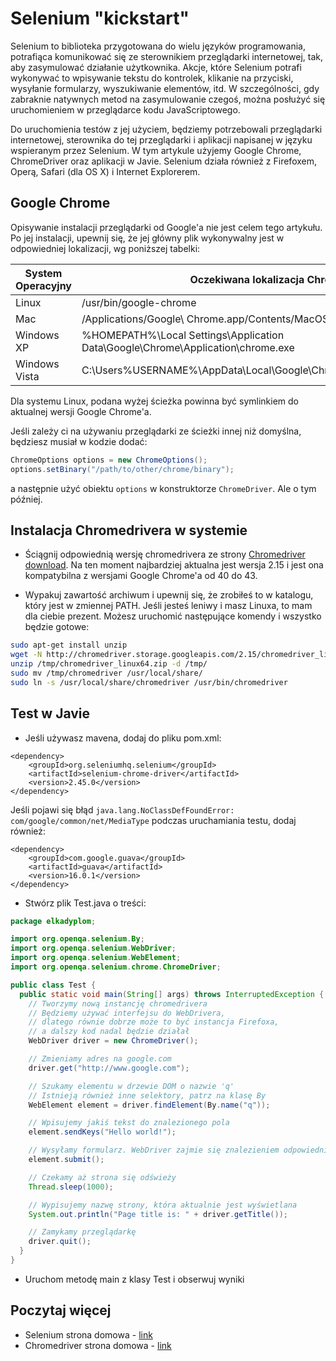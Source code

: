 # Selenium "kickstart"

Selenium to biblioteka przygotowana do wielu języków programowania, potrafiąca komunikować się ze sterownikiem przeglądarki internetowej, tak, aby zasymulować działanie użytkownika. Akcje, które Selenium potrafi wykonywać to wpisywanie tekstu do kontrolek, klikanie na przyciski, wysyłanie formularzy, wyszukiwanie elementów, itd. W szczególności, gdy zabraknie natywnych metod na zasymulowanie czegoś, można posłużyć się uruchomieniem w przeglądarce kodu JavaScriptowego.

Do uruchomienia testów z jej użyciem, będziemy potrzebowali przeglądarki internetowej, sterownika do tej przeglądarki i aplikacji napisanej w języku wspieranym przez Selenium. W tym artykule użyjemy Google Chrome, ChromeDriver oraz aplikacji w Javie. Selenium działa również z Firefoxem, Operą, Safari (dla OS X) i Internet Explorerem.

## Google Chrome

Opisywanie instalacji przeglądarki od Google'a nie jest celem tego artykułu. Po jej instalacji, upewnij się, że jej główny plik wykonywalny jest w odpowiedniej lokalizacji, wg poniższej tabelki:

| System Operacyjny | Oczekiwana lokalizacja Chrome'a                                                 |
| ----------------- | ------------------------------------------------------------------------------- |
| Linux             | /usr/bin/google-chrome                                                          |
| Mac               | /Applications/Google\ Chrome.app/Contents/MacOS/Google\ Chrome                  |
| Windows XP        | %HOMEPATH%\Local Settings\Application Data\Google\Chrome\Application\chrome.exe |
| Windows Vista     | C:\Users\%USERNAME%\AppData\Local\Google\Chrome\Application\chrome.exe          |

Dla systemu Linux, podana wyżej ścieżka powinna być symlinkiem do aktualnej wersji Google Chrome'a.

Jeśli zależy ci na używaniu przeglądarki ze ścieżki innej niż domyślna, będziesz musiał w kodzie dodać:
```java
ChromeOptions options = new ChromeOptions();
options.setBinary("/path/to/other/chrome/binary");
```
a następnie użyć obiektu ```options``` w konstruktorze ```ChromeDriver```. Ale o tym później.

## Instalacja Chromedrivera w systemie

* Ściągnij odpowiednią wersję chromedrivera ze strony [Chromedriver download]. Na ten moment najbardziej aktualna jest wersja 2.15 i jest ona kompatybilna z wersjami Google Chrome'a od 40 do 43.

* Wypakuj zawartość archiwum i upewnij się, że zrobiłeś to w katalogu, który jest w zmiennej PATH.
Jeśli jesteś leniwy i masz Linuxa, to mam dla ciebie prezent. Możesz uruchomić następujące komendy i wszystko będzie gotowe:
```sh
sudo apt-get install unzip
wget -N http://chromedriver.storage.googleapis.com/2.15/chromedriver_linux64.zip -P /tmp/
unzip /tmp/chromedriver_linux64.zip -d /tmp/
sudo mv /tmp/chromedriver /usr/local/share/
sudo ln -s /usr/local/share/chromedriver /usr/bin/chromedriver
```

## Test w Javie

* Jeśli używasz mavena, dodaj do pliku pom.xml:
```maven
<dependency>
    <groupId>org.seleniumhq.selenium</groupId>
    <artifactId>selenium-chrome-driver</artifactId>
    <version>2.45.0</version>
</dependency>
```
Jeśli pojawi się błąd ```java.lang.NoClassDefFoundError: com/google/common/net/MediaType``` podczas uruchamiania testu, dodaj również:
```maven
<dependency>
    <groupId>com.google.guava</groupId>
    <artifactId>guava</artifactId>
    <version>16.0.1</version>
</dependency>
```

* Stwórz plik Test.java o treści:
```java
package elkadyplom;

import org.openqa.selenium.By;
import org.openqa.selenium.WebDriver;
import org.openqa.selenium.WebElement;
import org.openqa.selenium.chrome.ChromeDriver;

public class Test {
  public static void main(String[] args) throws InterruptedException {
    // Tworzymy nową instancję chromedrivera
    // Będziemy używać interfejsu do WebDrivera,
    // dlatego równie dobrze może to być instancja Firefoxa,
    // a dalszy kod nadal będzie działał
    WebDriver driver = new ChromeDriver();

    // Zmieniamy adres na google.com
    driver.get("http://www.google.com");

    // Szukamy elementu w drzewie DOM o nazwie 'q'
    // Istnieją również inne selektory, patrz na klasę By
    WebElement element = driver.findElement(By.name("q"));

    // Wpisujemy jakiś tekst do znalezionego pola
    element.sendKeys("Hello world!");

    // Wysyłamy formularz. WebDriver zajmie się znalezieniem odpowiedniego formularza
    element.submit();

    // Czekamy aż strona się odświeży
    Thread.sleep(1000);

    // Wypisujemy nazwę strony, która aktualnie jest wyświetlana
    System.out.println("Page title is: " + driver.getTitle());

    // Zamykamy przeglądarkę
    driver.quit();
  }
}

```

* Uruchom metodę main z klasy Test i obserwuj wyniki

## Poczytaj więcej

* Selenium strona domowa - [link][selenium-homepage]
* Chromedriver strona domowa - [link][chromedriver-homepage]

[Chromedriver download]:http://chromedriver.storage.googleapis.com/index.html
[Chromedriver wiki]:https://code.google.com/p/selenium/wiki/ChromeDriver
[chromedriver-homepage]:https://sites.google.com/a/chromium.org/chromedriver/
[selenium-homepage]:http://www.seleniumhq.org/
